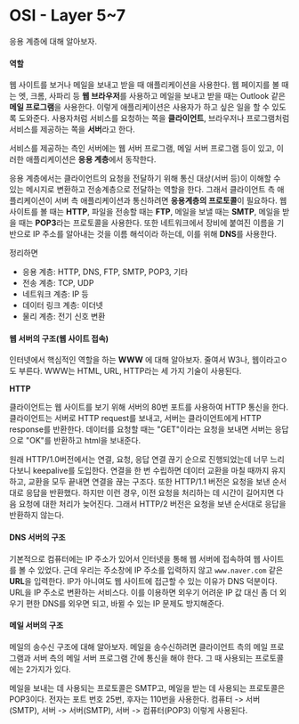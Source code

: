 # OSI - Layer 5~7

응용 계층에 대해 알아보자.



#### 역할

웹 사이트를 보거나 메일을 보내고 받을 때 애플리케이션을 사용한다. 웹 페이지를 볼 때는 엣, 크롬, 사파리 등 **웹 브라우저**를 사용하고 메일을 보내고 받을 때는 Outlook 같은 **메일 프로그램**을 사용한다. 이렇게 애플리케이션은 사용자가 하고 싶은 일을 할 수 있도록 도와준다. 사용자처럼 서비스를 요청하는 쪽을 **클라이언트**, 브라우저나 프로그램처럼 서비스를 제공하는 쪽을 **서버**라고 한다.

서비스를 제공하는 측인 서버에는 웹 서버 프로그램, 메일 서버 프로그램 등이 있고, 이러한 애플리케이션은 **응용 계층**에서 동작한다.

응용 계층에서는 클라이언트의 요청을 전달하기 위해 통신 대상(서버 등)이 이해할 수 있는 메시지로 변환하고 전송계층으로 전달하는 역할을 한다. 그래서 클라이언트 측 애플리케이션이 서버 측 애플리케이션과 통신하려면 **응용계층의 프로토콜**이 필요하다. 웹사이트를 볼 때는 **HTTP**, 파일을 전송할 때는 **FTP**, 메일을 보낼 때는 **SMTP**, 메일을 받을 때는 **POP3**라는 프로토콜을 사용한다. 또한 네트워크에서 장비에 붙여진 이름을 기반으로 IP 주소를 알아내는 것을 이름 해석이라 하는데, 이를 위해 **DNS**를 사용한다.



정리하면

- 응용 계층: HTTP, DNS, FTP, SMTP, POP3, 기타
- 전송 계층: TCP, UDP
- 네트워크 계층: IP 등
- 데이터 링크 계층: 이더넷
- 물리 계층: 전기 신호 변환



#### 웹 서버의 구조(웹 사이트 접속)

인터넷에서 핵심적인 역할을 하는 **WWW** 에 대해 알아보자. 줄여서 W3나, 웹이라고ㅇ도 부른다. WWW는 HTML, URL, HTTP라는 세 가지 기술이 사용된다.



**HTTP**

클라이언트는 웹 사이트를 보기 위해 서버의 80번 포트를 사용하여 HTTP 통신을 한다. 클라이언트는 서버로 HTTP request를 보내고, 서버는 클라이언트에게 HTTP response를 반환한다. 데이터를 요청할 때는 "GET"이라는 요청을 보내면 서버는 응답으로 "OK"를 반환하고 html을 보내준다.

원래 HTTP/1.0버전에서는 연결, 요청, 응답 연결 끊기 순으로 진행되었는데 너무 느리다보니 keepalive를 도입한다. 연결을 한 번 수립하면 데이터 교환을 마칠 때까지 유지하고, 교환을 모두 끝내면 연결을 끊는 구조다. 또한 HTTP/1.1 버전은 요청을 보낸 순서대로 응답을 반환했다. 하지만 이런 경우, 이전 요청을 처리하는 데 시간이 길어지면 다음 요청에 대한 처리가 늦어진다. 그래서 HTTP/2 버전은 요청을 보낸 순서대로 응답을 반환하지 않는다.



#### DNS 서버의 구조

기본적으로 컴퓨터에는 IP 주소가 있어서 인터넷을 통해 웹 서버에 접속하여 웹 사이트를 볼 수 있었다. 근데 우리는 주소창에 IP 주소를 입력하지 않고 `www.naver.com` 같은 **URL**을 입력한다. IP가 아니여도 웹 사이트에 접근할 수 있는 이유가 DNS 덕분이다. URL을 IP 주소로 변환하는 서비스다. 이를 이용하면 외우기 어려운 IP 값 대신 좀 더 외우기 편한 DNS를 외우면 되고, 바뀔 수 있는 IP 문제도 방지해준다.



#### 메일 서버의 구조

메일의 송수신 구조에 대해 알아보자. 메일을 송수신하려면 클라이언트 측의 메일 프로그램과 서버 측의 메일 서버 프로그램 간에 통신을 해야 한다. 그 때 사용되는 프로토콜에는 2가지가 있다.

메일을 보내는 데 사용되는 프로토콜은 SMTP고, 메일을 받는 데 사용되는 프로토콜은 POP3이다. 전자는 포트 번호 25번, 후자는 110번을 사용한다. 컴퓨터 -> 서버 (SMTP), 서버 -> 서버(SMTP), 서버 -> 컴퓨터(POP3) 이렇게 사용된다.